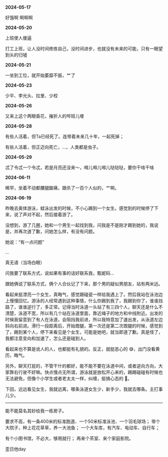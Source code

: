 **2024-05-17**

好饿啊 啊啊啊

**2024-05-20**

上班使人傻逼

打工上班，让人没时间修炼自己，没时间进步，也就没有未来的可能，只有一眼望到头的归墟

**2024-05-21**

一坐到工位，就开始萎靡不振，艹了

**2024-05-23**

少平、李光头、拉里、少校

**2024-05-26**

又来上这个两眼昏花，摧折人的哔班儿喽

**2024-05-28**

有些人活着，但Ta已经死了。连带着未来几十年，一起死掉；

有些人活着，但正迈向死亡，...，人类都是虫子。

**2024-05-29**

忒了令忒一个令忒，若是月亮还没来～，嘚儿嘚儿嘚儿哒哒哒，要你干啥干啥

**2024-06-11**

稀罕，坐着不动都腰腿酸痛，跟杀了一百个人似的，艹啊。

**2024-06-19**

昨晚去奥体游泳，蛙泳出发的时候，不小心踢到一个女生。感觉到的时候停了下来，说了声对不起，然后接着游了。

没想到，游了几圈，她和一个男生一起找到我，问我是不是刚才踢到她的，我说是，并再次道了歉，问她怎么样，有没有问题。

她说：“有一点问题”

...

真无语（当场白眼）

问我要了联系方式，说如果有事的话好联系我，甄妮码...

跟她俩说了联系方式，俩个人合伙记了下来，那个男的疑似男朋友，站有两米远。

看起来挺漂亮一个女生，真晦气，感觉跟碰瓷一样给我遇上了。然后我站在泳池边上慢慢回忆。游泳的人经常遇到这种事情，什么你踢到我了，我踢到你了，谁谁挡路了，谁谁逆行了，多正常。记得当时泳道一头站了有三四个人，聊天还是什么不清楚，泳道不宽，所以有几个站在泳道里面，靠近绳子的地方和中线附近。出发的时候我留意到了有人在泳道，会阻挡我前进，所以我特意加了速出发，从泳道左边斜向右前进。滑行一段距离后，开始蹬腿，第一次还是第二次蹬腿的时候，感觉到了，踢到某个人，停下来看见是个女生，可能是她吧，就当即道了歉。真是怪了，我都注意变向和加速了，怎么还是碰到人。

看起来也不算是讹人的人，也都挺有礼貌的。反正，就挺恶心的 😅，出门没看黄历，晦气。

另外，聊天打屁的，不管干什的都好，能不能不要在泳道中间，或者逆向方向，大家靠右行驶不好嘛。快点慢点无所谓，游泳就是放松开心来的，踢踢碰碰有时候也无法避免，但像个小学生或者老太太一样，纠缠，挺搞心态的 🤮。

下回，远远看见女生，我就远离，哪条泳道女生少，新手少，我就去哪条。主打事儿少。

---

能不能莫名其妙给我一栋房子。

要求不高，有一条400米的标准跑道、一个50米标准泳池、一个羽毛球场；
带个大院子，种上花花草草，养一大池鱼；
一个大车库，有汽车、电动车、自行车；

有个小图书馆，不必大，够用就行；
再来个茶室、来个家庭影院。

歪日他day
